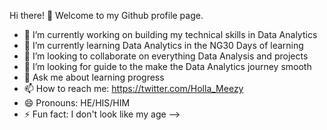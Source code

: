  Hi there! 👋 Welcome to my Github profile page.


- 🔭 I’m currently working on building my technical skills in Data Analytics
- 🌱 I’m currently learning Data Analytics in the NG30 Days of learning
- 👯 I’m looking to collaborate on everything Data Analysis and projects
- 🤔 I’m looking for guide to the make the Data Analytics journey smooth
- 💬 Ask me about learning progress
- 📫 How to reach me: https://twitter.com/Holla_Meezy
- 😄 Pronouns: HE/HIS/HIM
- ⚡ Fun fact: I don't look like my age
-->
